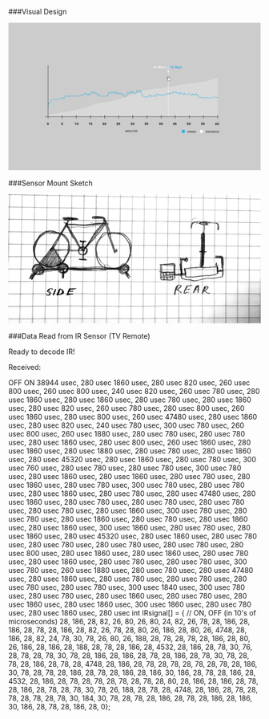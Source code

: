 ###Visual Design

![](assignment7.jpg)

###Sensor Mount Sketch

![](bike-sketch.png)

###Data Read from IR Sensor (TV Remote)

Ready to decode IR!

Received: 

OFF 	ON
38944 usec, 280 usec
1860 usec, 280 usec
820 usec, 260 usec
800 usec, 260 usec
800 usec, 240 usec
820 usec, 260 usec
780 usec, 280 usec
1860 usec, 280 usec
1860 usec, 280 usec
780 usec, 280 usec
1860 usec, 280 usec
820 usec, 260 usec
780 usec, 280 usec
800 usec, 260 usec
1860 usec, 280 usec
800 usec, 260 usec
47480 usec, 280 usec
1860 usec, 280 usec
820 usec, 240 usec
780 usec, 300 usec
780 usec, 260 usec
800 usec, 260 usec
1880 usec, 280 usec
780 usec, 280 usec
780 usec, 280 usec
1860 usec, 280 usec
800 usec, 260 usec
1860 usec, 280 usec
1860 usec, 280 usec
1880 usec, 280 usec
780 usec, 280 usec
1860 usec, 280 usec
45320 usec, 280 usec
1860 usec, 280 usec
780 usec, 300 usec
760 usec, 280 usec
780 usec, 280 usec
780 usec, 300 usec
780 usec, 280 usec
1860 usec, 280 usec
1860 usec, 280 usec
780 usec, 280 usec
1860 usec, 280 usec
780 usec, 300 usec
780 usec, 280 usec
780 usec, 280 usec
1860 usec, 280 usec
780 usec, 280 usec
47480 usec, 280 usec
1860 usec, 280 usec
780 usec, 280 usec
780 usec, 280 usec
780 usec, 280 usec
780 usec, 280 usec
1860 usec, 300 usec
780 usec, 280 usec
780 usec, 280 usec
1860 usec, 280 usec
780 usec, 280 usec
1860 usec, 280 usec
1860 usec, 300 usec
1860 usec, 280 usec
780 usec, 280 usec
1860 usec, 280 usec
45320 usec, 280 usec
1860 usec, 280 usec
780 usec, 280 usec
780 usec, 280 usec
780 usec, 280 usec
780 usec, 280 usec
800 usec, 280 usec
1860 usec, 280 usec
1860 usec, 280 usec
780 usec, 280 usec
1860 usec, 280 usec
780 usec, 280 usec
780 usec, 300 usec
780 usec, 260 usec
1880 usec, 280 usec
780 usec, 280 usec
47480 usec, 280 usec
1860 usec, 280 usec
780 usec, 280 usec
780 usec, 280 usec
780 usec, 280 usec
780 usec, 300 usec
1840 usec, 300 usec
780 usec, 280 usec
780 usec, 280 usec
1860 usec, 280 usec
780 usec, 280 usec
1860 usec, 280 usec
1860 usec, 300 usec
1860 usec, 280 usec
780 usec, 280 usec
1860 usec, 280 usec
int IRsignal[] = {
// ON, OFF (in 10's of microseconds)
	28, 186,
	28, 82,
	26, 80,
	26, 80,
	24, 82,
	26, 78,
	28, 186,
	28, 186,
	28, 78,
	28, 186,
	28, 82,
	26, 78,
	28, 80,
	26, 186,
	28, 80,
	26, 4748,
	28, 186,
	28, 82,
	24, 78,
	30, 78,
	26, 80,
	26, 188,
	28, 78,
	28, 78,
	28, 186,
	28, 80,
	26, 186,
	28, 186,
	28, 188,
	28, 78,
	28, 186,
	28, 4532,
	28, 186,
	28, 78,
	30, 76,
	28, 78,
	28, 78,
	30, 78,
	28, 186,
	28, 186,
	28, 78,
	28, 186,
	28, 78,
	30, 78,
	28, 78,
	28, 186,
	28, 78,
	28, 4748,
	28, 186,
	28, 78,
	28, 78,
	28, 78,
	28, 78,
	28, 186,
	30, 78,
	28, 78,
	28, 186,
	28, 78,
	28, 186,
	28, 186,
	30, 186,
	28, 78,
	28, 186,
	28, 4532,
	28, 186,
	28, 78,
	28, 78,
	28, 78,
	28, 78,
	28, 80,
	28, 186,
	28, 186,
	28, 78,
	28, 186,
	28, 78,
	28, 78,
	30, 78,
	26, 188,
	28, 78,
	28, 4748,
	28, 186,
	28, 78,
	28, 78,
	28, 78,
	28, 78,
	30, 184,
	30, 78,
	28, 78,
	28, 186,
	28, 78,
	28, 186,
	28, 186,
	30, 186,
	28, 78,
	28, 186,
	28, 0};

